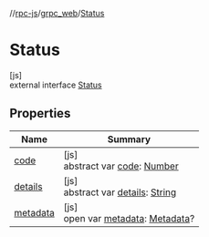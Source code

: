 //[rpc-js](../../../index.md)/[grpc_web](../index.md)/[Status](index.md)

# Status

[js]\
external interface [Status](index.md)

## Properties

| Name | Summary |
|---|---|
| [code](code.md) | [js]<br>abstract var [code](code.md): [Number](https://kotlinlang.org/api/latest/jvm/stdlib/kotlin/-number/index.html) |
| [details](details.md) | [js]<br>abstract var [details](details.md): [String](https://kotlinlang.org/api/latest/jvm/stdlib/kotlin/-string/index.html) |
| [metadata](metadata.md) | [js]<br>open var [metadata](metadata.md): [Metadata](../-metadata/index.md)? |
